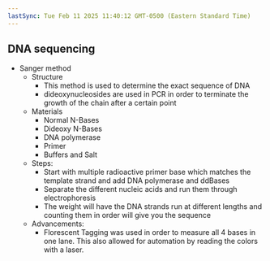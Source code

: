 ```yaml
---
lastSync: Tue Feb 11 2025 11:40:12 GMT-0500 (Eastern Standard Time)
---
```

## DNA sequencing
- Sanger method
	- Structure
		- This method is used to determine the exact sequence of DNA
		- dideoxynucleosides are used in PCR in order to terminate the growth of the chain after a certain point
	- Materials
		- Normal N-Bases
		- Dideoxy N-Bases
		- DNA polymerase
		- Primer
		- Buffers and Salt
	- Steps:
		- Start with multiple radioactive primer base which matches the template strand and add DNA polymerase and ddBases
		- Separate the different nucleic acids and run them through electrophoresis
		- The weight will have the DNA strands run at different lengths and counting them in order will give you the sequence
	- Advancements:
		- Florescent Tagging was used in order to measure all 4 bases in one lane. This also allowed for automation by reading the colors with a laser. 